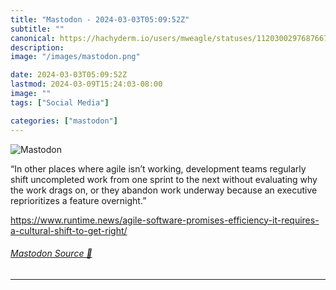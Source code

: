 ```yaml
---
title: "Mastodon - 2024-03-03T05:09:52Z"
subtitle: ""
canonical: https://hachyderm.io/users/mweagle/statuses/112030029768766733
description:
image: "/images/mastodon.png"

date: 2024-03-03T05:09:52Z
lastmod: 2024-03-09T15:24:03-08:00
image: ""
tags: ["Social Media"]

categories: ["mastodon"]
---
```

![Mastodon](/images/mastodon.png)

<p>“In other places where agile isn’t working, development teams regularly shift uncompleted work from one sprint to the next without evaluating why the work drags on, or they abandon work underway because an executive reprioritizes a feature overnight.”</p><p><a href="https://www.runtime.news/agile-software-promises-efficiency-it-requires-a-cultural-shift-to-get-right/" target="_blank" rel="nofollow noopener noreferrer" translate="no"><span class="invisible">https://www.</span><span class="ellipsis">runtime.news/agile-software-pr</span><span class="invisible">omises-efficiency-it-requires-a-cultural-shift-to-get-right/</span></a></p>


###### [Mastodon Source 🐘](https://hachyderm.io/@mweagle/112030029768766733)

___
